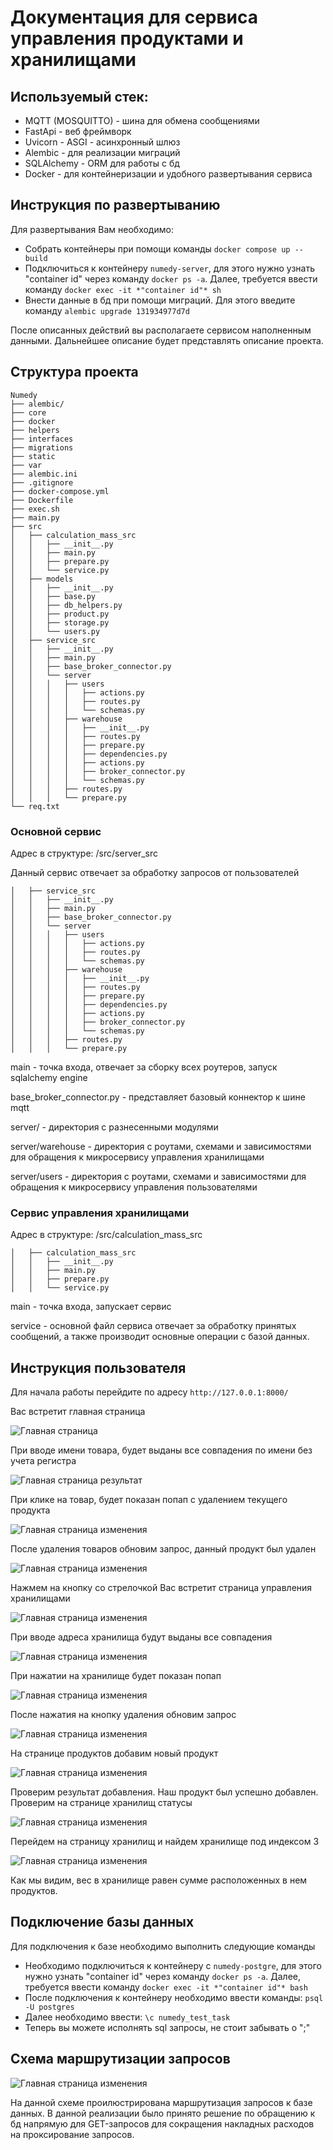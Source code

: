# Документация для сервиса управления продуктами и хранилищами

## Используемый стек:
- MQTT (MOSQUITTO) - шина для обмена сообщениями
- FastApi - веб фреймворк
- Uvicorn - ASGI - асинхронный шлюз
- Alembic - для реализации миграций
- SQLAlchemy - ORM для работы с бд
- Docker - для контейнеризации и удобного развертывания сервиса

## Инструкция по развертыванию
Для развертывания Вам необходимо:
 - Собрать контейнеры при помощи команды `docker compose up --build`
 - Подключиться к контейнеру `numedy-server`, для этого нужно узнать "container id" через команду `docker ps -a`. Далее, требуется ввести команду `docker exec -it *"container id"* sh`  
 - Внести данные в бд при помощи миграций. Для этого введите команду `alembic upgrade 131934977d7d`
  
После описанных действий вы располагаете сервисом наполненным данными. Дальнейшее описание будет представлять описание проекта.

## Структура проекта

```
Numedy
├── alembic/
├── core 
├── docker
├── helpers
├── interfaces
├── migrations
├── static
├── var
├── alembic.ini
├── .gitignore
├── docker-compose.yml
├── Dockerfile
├── exec.sh
├── main.py
├── src
│   ├── calculation_mass_src
│   │   ├── __init__.py
│   │   ├── main.py
│   │   ├── prepare.py
│   │   └── service.py 
│   ├── models
│   │   ├── __init__.py
│   │   ├── base.py
│   │   ├── db_helpers.py
│   │   ├── product.py
│   │   ├── storage.py
│   │   └── users.py
│   ├── service_src
│   │   ├── __init__.py
│   │   ├── main.py
│   │   ├── base_broker_connector.py
│   │   └── server
│   │   │   ├── users
│   │   │   │   ├── actions.py
│   │   │   │   ├── routes.py
│   │   │   │   └── schemas.py
│   │   │   ├── warehouse
│   │   │   │   ├── __init__.py
│   │   │   │   ├── routes.py
│   │   │   │   ├── prepare.py
│   │   │   │   ├── dependencies.py
│   │   │   │   ├── actions.py
│   │   │   │   ├── broker_connector.py
│   │   │   │   └── schemas.py
│   │   │   ├── routes.py
│   │   │   └── prepare.py
└── req.txt
```

### Основной сервис 

Адрес в структуре: /src/server_src

Данный сервис отвечает за обработку запросов от пользователей

```
│   ├── service_src
│   │   ├── __init__.py
│   │   ├── main.py
│   │   ├── base_broker_connector.py
│   │   └── server
│   │   │   ├── users
│   │   │   │   ├── actions.py
│   │   │   │   ├── routes.py
│   │   │   │   └── schemas.py
│   │   │   ├── warehouse
│   │   │   │   ├── __init__.py
│   │   │   │   ├── routes.py
│   │   │   │   ├── prepare.py
│   │   │   │   ├── dependencies.py
│   │   │   │   ├── actions.py
│   │   │   │   ├── broker_connector.py
│   │   │   │   └── schemas.py
│   │   │   ├── routes.py
│   │   │   └── prepare.py
```

main - точка входа, отвечает за сборку всех роутеров, запуск sqlalchemy engine
 
base_broker_connector.py - представляет базовый коннектор к шине mqtt

server/ - директория с разнесенными модулями 

server/warehouse - директория c роутами, схемами и зависимостями для обращения к микросервису управления хранилищами

server/users - директория c роутами, схемами и зависимостями для обращения к микросервису управления пользователями  


### Сервис управления хранилищами 

Адрес в структуре: /src/calculation_mass_src

```
│   ├── calculation_mass_src
│   │   ├── __init__.py
│   │   ├── main.py
│   │   ├── prepare.py
│   │   └── service.py 
```

main - точка входа, запускает сервис

service - основной файл сервиса отвечает за обработку принятых сообщений, а также производит основные операции с базой данных.


## Инструкция пользователя

Для начала работы перейдите по адресу `http://127.0.0.1:8000/`

Вас встретит главная страница

![Главная страница](./readme_images/main_page.png)

При вводе имени товара, будет выданы все совпадения по имени без учета регистра

![Главная страница результат](./readme_images/main_page_result.png)

При клике на товар, будет показан попап с удалением текущего продукта

![Главная страница изменения](./readme_images/main_page_product_chnage.png)

После удаления товаров обновим запрос, данный продукт был удален 

![Главная страница изменения](./readme_images/main_page_after_delete.png)

Нажмем на кнопку со стрелочкой
Вас встретит страница управления хранилищами

![Главная страница изменения](./readme_images/storage_page_clear.png)

При вводе адреса хранилища будут выданы все совпадения 

![Главная страница изменения](./readme_images/storage_page.png)

При нажатии на хранилище будет показан попап

![Главная страница изменения](./readme_images/storage_page_change.png)

После нажатия на кнопку удаления обновим запрос

![Главная страница изменения](./readme_images/storage_page_after_delete.png)

На странице продуктов добавим новый продукт

![Главная страница изменения](./readme_images/main_page_create_product.png)

Проверим результат добавления. Наш продукт был успешно добавлен. Проверим на странице хранилищ статусы

![Главная страница изменения](./readme_images/main_page_after_create_product.png)

Перейдем на страницу хранилищ и найдем хранилище под индексом 3

![Главная страница изменения](./readme_images/storage_page_check_storage.png)

Как мы видим, вес в хранилище равен сумме расположенных в нем продуктов.


## Подключение базы данных

Для подключения к базе необходимо выполнить следующие команды
 - Необходимо подключиться к контейнеру с `numedy-postgre`, для этого нужно узнать "container id" через команду `docker ps -a`. Далее, требуется ввести команду `docker exec -it *"container id"* bash`  
 - После подключения к контейнеру необходимо ввести команды: `psql -U postgres`
 - Далее необходимо ввести: `\с numedy_test_task`
 - Теперь вы можете исполнять sql запросы, не стоит забывать о ";"
  

## Схема маршрутизации запросов

![Главная страница изменения](./readme_images/http_methods.png)

На данной схеме проилюстрирована маршрутизация запросов к базе данных. В данной реализации было принято решение по обращению к бд напрямую для GET-запросов для сокращения накладных расходов на проксирование запросов. 